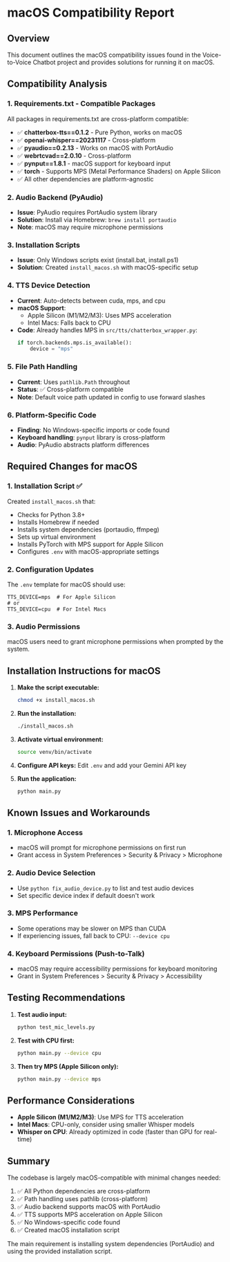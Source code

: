 # macOS Compatibility Report

## Overview
This document outlines the macOS compatibility issues found in the Voice-to-Voice Chatbot project and provides solutions for running it on macOS.

## Compatibility Analysis

### 1. **Requirements.txt - Compatible Packages**
All packages in requirements.txt are cross-platform compatible:
- ✅ **chatterbox-tts==0.1.2** - Pure Python, works on macOS
- ✅ **openai-whisper==20231117** - Cross-platform
- ✅ **pyaudio==0.2.13** - Works on macOS with PortAudio
- ✅ **webrtcvad==2.0.10** - Cross-platform
- ✅ **pynput==1.8.1** - macOS support for keyboard input
- ✅ **torch** - Supports MPS (Metal Performance Shaders) on Apple Silicon
- ✅ All other dependencies are platform-agnostic

### 2. **Audio Backend (PyAudio)**
- **Issue**: PyAudio requires PortAudio system library
- **Solution**: Install via Homebrew: `brew install portaudio`
- **Note**: macOS may require microphone permissions

### 3. **Installation Scripts**
- **Issue**: Only Windows scripts exist (install.bat, install.ps1)
- **Solution**: Created `install_macos.sh` with macOS-specific setup

### 4. **TTS Device Detection**
- **Current**: Auto-detects between cuda, mps, and cpu
- **macOS Support**: 
  - Apple Silicon (M1/M2/M3): Uses MPS acceleration
  - Intel Macs: Falls back to CPU
- **Code**: Already handles MPS in `src/tts/chatterbox_wrapper.py`:
  ```python
  if torch.backends.mps.is_available():
      device = "mps"
  ```

### 5. **File Path Handling**
- **Current**: Uses `pathlib.Path` throughout
- **Status**: ✅ Cross-platform compatible
- **Note**: Default voice path updated in config to use forward slashes

### 6. **Platform-Specific Code**
- **Finding**: No Windows-specific imports or code found
- **Keyboard handling**: `pynput` library is cross-platform
- **Audio**: PyAudio abstracts platform differences

## Required Changes for macOS

### 1. **Installation Script** ✅
Created `install_macos.sh` that:
- Checks for Python 3.8+
- Installs Homebrew if needed
- Installs system dependencies (portaudio, ffmpeg)
- Sets up virtual environment
- Installs PyTorch with MPS support for Apple Silicon
- Configures `.env` with macOS-appropriate settings

### 2. **Configuration Updates**
The `.env` template for macOS should use:
```
TTS_DEVICE=mps  # For Apple Silicon
# or
TTS_DEVICE=cpu  # For Intel Macs
```

### 3. **Audio Permissions**
macOS users need to grant microphone permissions when prompted by the system.

## Installation Instructions for macOS

1. **Make the script executable:**
   ```bash
   chmod +x install_macos.sh
   ```

2. **Run the installation:**
   ```bash
   ./install_macos.sh
   ```

3. **Activate virtual environment:**
   ```bash
   source venv/bin/activate
   ```

4. **Configure API keys:**
   Edit `.env` and add your Gemini API key

5. **Run the application:**
   ```bash
   python main.py
   ```

## Known Issues and Workarounds

### 1. **Microphone Access**
- macOS will prompt for microphone permissions on first run
- Grant access in System Preferences > Security & Privacy > Microphone

### 2. **Audio Device Selection**
- Use `python fix_audio_device.py` to list and test audio devices
- Set specific device index if default doesn't work

### 3. **MPS Performance**
- Some operations may be slower on MPS than CUDA
- If experiencing issues, fall back to CPU: `--device cpu`

### 4. **Keyboard Permissions (Push-to-Talk)**
- macOS may require accessibility permissions for keyboard monitoring
- Grant in System Preferences > Security & Privacy > Accessibility

## Testing Recommendations

1. **Test audio input:**
   ```bash
   python test_mic_levels.py
   ```

2. **Test with CPU first:**
   ```bash
   python main.py --device cpu
   ```

3. **Then try MPS (Apple Silicon only):**
   ```bash
   python main.py --device mps
   ```

## Performance Considerations

- **Apple Silicon (M1/M2/M3)**: Use MPS for TTS acceleration
- **Intel Macs**: CPU-only, consider using smaller Whisper models
- **Whisper on CPU**: Already optimized in code (faster than GPU for real-time)

## Summary

The codebase is largely macOS-compatible with minimal changes needed:
1. ✅ All Python dependencies are cross-platform
2. ✅ Path handling uses pathlib (cross-platform)
3. ✅ Audio backend supports macOS with PortAudio
4. ✅ TTS supports MPS acceleration on Apple Silicon
5. ✅ No Windows-specific code found
6. ✅ Created macOS installation script

The main requirement is installing system dependencies (PortAudio) and using the provided installation script.